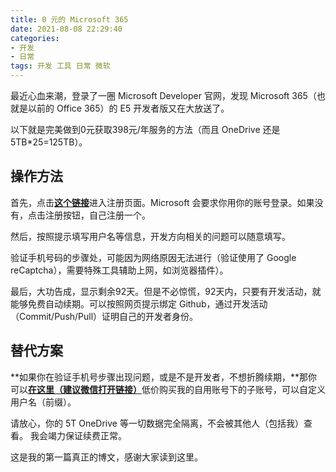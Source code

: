 ```yaml
---
title: 0 元的 Microsoft 365
date: 2021-08-08 22:29:40
categories:
- 开发
- 日常
tags: 开发 工具 日常 微软
---
```

最近心血来潮，登录了一圈 Microsoft Developer 官网，发现 Microsoft 365（也就是以前的 Office 365）的 E5 开发者版又在大放送了。

以下就是完美做到0元获取398元/年服务的方法（而且 OneDrive 还是 5TB*25=125TB）。

<!-- more -->

## 操作方法
首先，点击[**这个链接**](https://developer.microsoft.com/microsoft-365/profile)进入注册页面。Microsoft 会要求你用你的账号登录。如果没有，点击注册按钮，自己注册一个。

然后，按照提示填写用户名等信息，开发方向相关的问题可以随意填写。

验证手机号码的步骤处，可能因为网络原因无法进行（验证使用了 Google reCaptcha），需要特殊工具辅助上网，如浏览器插件）。

最后，大功告成，显示剩余92天。但是不必惊慌，92天内，只要有开发活动，就能够免费自动续期。可以按照网页提示绑定 Github，通过开发活动（Commit/Push/Pull）证明自己的开发者身份。
    
## 替代方案
**如果你在验证手机号步骤出现问题，或是不是开发者，不想折腾续期，**那你可以[**在这里（建议微信打开链接）**](https://ihz.run/personal?user=wKqTyk&sid=wKqTyk)低价购买我的自用账号下的子账号，可以自定义用户名（前缀）。

请放心，你的 5T OneDrive 等一切数据完全隔离，不会被其他人（包括我）查看。 我会竭力保证续费正常。
    
这是我的第一篇真正的博文，感谢大家读到这里。
